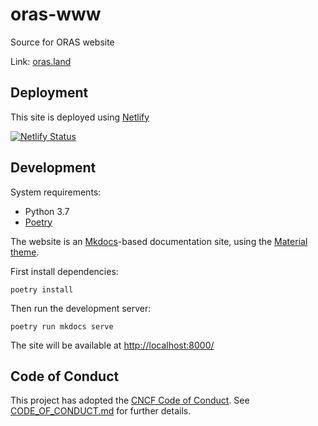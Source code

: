 # oras-www

Source for ORAS website

Link: [oras.land](https://oras.land/)

## Deployment

This site is deployed using [Netlify](https://www.netlify.com/)

[![Netlify Status](https://api.netlify.com/api/v1/badges/db61db6e-a953-4b02-b5fb-7f04f018b9d8/deploy-status)](https://app.netlify.com/sites/oras-project/deploys)

## Development

System requirements:

- Python 3.7
- [Poetry](https://python-poetry.org/)

The website is an [Mkdocs](https://www.mkdocs.org/)-based documentation site, using the [Material theme](https://squidfunk.github.io/mkdocs-material/).

First install dependencies:

```
poetry install
```

Then run the development server:

```
poetry run mkdocs serve
```

The site will be available at [http://localhost:8000/](http://localhost:8000/)

## Code of Conduct

This project has adopted the [CNCF Code of Conduct](https://github.com/cncf/foundation/blob/master/code-of-conduct.md). See [CODE_OF_CONDUCT.md](CODE_OF_CONDUCT.md) for further details.

